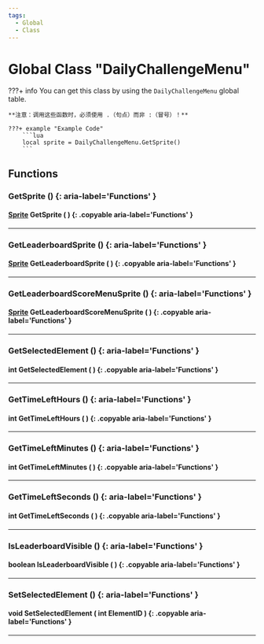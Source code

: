 ```yaml
---
tags:
  - Global
  - Class
---
```

# Global Class "DailyChallengeMenu"

???+ info
    You can get this class by using the `DailyChallengeMenu` global table.

    **注意：调用这些函数时，必须使用 .（句点）而非 :（冒号）！**
    
    ???+ example "Example Code"
        ```lua
        local sprite = DailyChallengeMenu.GetSprite()
        ```
     
## Functions

### GetSprite () {: aria-label='Functions' }
#### [Sprite](../Sprite.md) GetSprite ( ) {: .copyable aria-label='Functions' }

___
### GetLeaderboardSprite () {: aria-label='Functions' }
#### [Sprite](../Sprite.md) GetLeaderboardSprite ( ) {: .copyable aria-label='Functions' }

___
### GetLeaderboardScoreMenuSprite () {: aria-label='Functions' }
#### [Sprite](../Sprite.md) GetLeaderboardScoreMenuSprite ( ) {: .copyable aria-label='Functions' }

___
### GetSelectedElement () {: aria-label='Functions' }
#### int GetSelectedElement ( ) {: .copyable aria-label='Functions' }

___
### GetTimeLeftHours () {: aria-label='Functions' }
#### int GetTimeLeftHours ( ) {: .copyable aria-label='Functions' }

___
### GetTimeLeftMinutes () {: aria-label='Functions' }
#### int GetTimeLeftMinutes ( ) {: .copyable aria-label='Functions' }

___
### GetTimeLeftSeconds () {: aria-label='Functions' }
#### int GetTimeLeftSeconds ( ) {: .copyable aria-label='Functions' }

___
### IsLeaderboardVisible () {: aria-label='Functions' }
#### boolean IsLeaderboardVisible ( ) {: .copyable aria-label='Functions' }

___
### SetSelectedElement () {: aria-label='Functions' }
#### void SetSelectedElement ( int ElementID ) {: .copyable aria-label='Functions' }

___